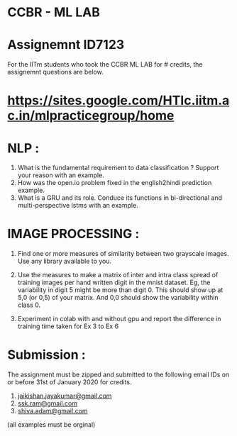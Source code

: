 # CCBR - ML LAB

# Assignemnt ID7123

For the IITm students who took the CCBR ML LAB for # credits, the assignemnt questions are below.


# https://sites.google.com/HTIc.iitm.ac.in/mlpracticegroup/home



# NLP :

1. What is the fundamental requirement to data classification ? Support your reason with an example.
2. How was the open.io problem fixed in the english2hindi prediction example.
3. What is a GRU and its role. Conduce its functions in bi-directional and multi-perspective lstms with an example.

# IMAGE PROCESSING :

1. Find one or more measures of similarity between two grayscale  images. Use any library available to you.

2. Use the measures to make a matrix of inter and intra class spread of training images per hand written digit in the mnist dataset. Eg, the variability in digit 5 might be more than digit 0. This should show up at 5,0 (or 0,5) of your matrix. And 0,0 should show the variability within class 0.

3. Experiment in colab with and without gpu and report the difference in training time taken for Ex 3 to Ex 6

# Submission :

The assignment must be zipped and submitted to the following email IDs on or before 31st of January 2020 for credits.

1. jaikishan.jayakumar@gmail.com
2. ssk.ram@gmail.com
3. shiva.adam@gmail.com

(all examples must be orginal)


